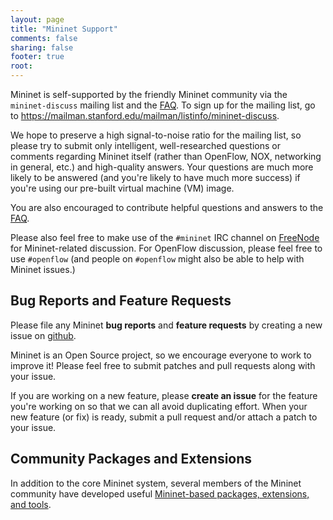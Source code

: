 ```yaml
---
layout: page
title: "Mininet Support"
comments: false
sharing: false
footer: true
root:
---
```

Mininet is self-supported by the friendly Mininet community via the `mininet-discuss` mailing list and the [FAQ](https://github.com/mininet/mininet/wiki/FAQ). To sign up for the mailing list, go to <https://mailman.stanford.edu/mailman/listinfo/mininet-discuss>.

We hope to preserve a high signal-to-noise ratio for the mailing list, so please try to submit only intelligent, well-researched questions or comments regarding Mininet itself (rather than OpenFlow, NOX, networking in general, etc.) and high-quality answers. Your questions are much more likely to be answered (and you're likely to have much more success) if you're using our pre-built virtual machine (VM) image.

You are also encouraged to contribute helpful questions and answers to the [FAQ](https://github.com/mininet/mininet/wiki/FAQ).

Please also feel free to make use of the `#mininet` IRC channel on [FreeNode](http://freenode.net) for Mininet-related discussion. For OpenFlow discussion, please feel free to use `#openflow` (and people on `#openflow` might also be able to help with Mininet issues.)

Bug Reports and Feature Requests
---------------------------------

Please file any Mininet **bug reports** and **feature requests** by creating a new issue on [github](https://github.com/mininet/mininet/issues). 

Mininet is an Open Source project, so we encourage everyone to work to improve it! Please feel free to submit patches and pull requests along with your issue.

If you are working on a new feature, please **create an issue** for the feature you're working on so that we can all avoid duplicating effort. When your new feature (or fix) is ready, submit a pull request and/or attach a patch to your issue.


Community Packages and Extensions
---------------------------------

In addition to the core Mininet system, several members of the Mininet community have developed useful [Mininet-based packages, extensions, and tools](https://github.com/mininet/mininet/wiki/Mininet-Community-Extensions-and-Packages).